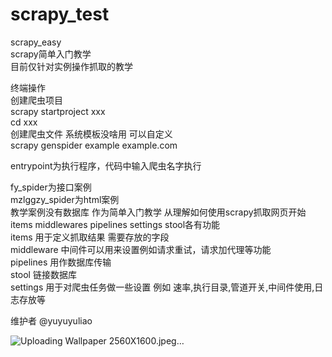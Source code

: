 # scrapy_test  
scrapy_easy  
scrapy简单入门教学  
目前仅针对实例操作抓取的教学  

终端操作  
创建爬虫项目   
scrapy startproject xxx  
cd xxx  
创建爬虫文件 系统模板没啥用 可以自定义   
scrapy genspider example example.com  

entrypoint为执行程序，代码中输入爬虫名字执行  

fy_spider为接口案例  
mzlggzy_spider为html案例  
教学案例没有数据库  作为简单入门教学 从理解如何使用scrapy抓取网页开始  
items middlewares pipelines settings stool各有功能  
items 用于定义抓取结果 需要存放的字段  
middleware 中间件可以用来设置例如请求重试，请求加代理等功能   
pipelines 用作数据库传输  
stool 链接数据库  
settings  用于对爬虫任务做一些设置  例如 速率,执行目录,管道开关,中间件使用,日志存放等  


维护者 @yuyuyuliao

![Uploading Wallpaper 2560X1600.jpeg…]()
